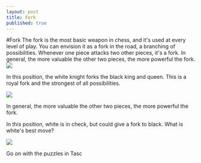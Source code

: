 ```yaml
---
layout: post
title: Fork
published: true
---
```


#Fork
The fork is the most basic weapon in chess, and it's used at every level of play. You can envision it as a fork in the road, a branching of possibilities. Whenever one piece attacks two other pieces, it's a fork. In general, the more valuable the other two pieces, the more powerful the fork.
![](https://lh3.googleusercontent.com/-kJmizil_P40/VEO61HhWBWI/AAAAAAAAAVQ/ZBAC9aG9Trw/w515-h517-no/fork1.png)



In this position, the white knight forks the black king and queen. This is a royal fork and the strongest of all possibilities. 



![](https://lh4.googleusercontent.com/-ACASKztZA08/VEO61V6tOhI/AAAAAAAAAVU/p34H7f28uDs/w517-h518-no/fork2.png)


In general, the more valuable the other two pieces, the more powerful the fork.


In this position, white is in check, but could give a fork to black. What is white's best move?

![](https://lh4.googleusercontent.com/-P1KUfud8fTY/VEO61Mb30tI/AAAAAAAAAVM/KTRT_1lNLC8/w520-h517-no/fork3.png)

Go on with the puzzles in Tasc


